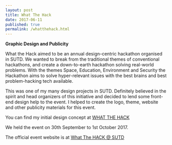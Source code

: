 ```yaml
---
layout: post
title: What The Hack
date: 2017-06-11
published: true
permalink: /whatthehack.html
---
```


**Graphic Design and Publicity**

What the Hack aimed to be an annual design-centric hackathon organised in SUTD. We wanted to break from the traditional themes of conventional hackathons, and create a down-to-earth hackathon solving real-world problems. With the themes Space, Education, Environment and Security the Hackathon aims to solve hyper-relevant issues with the best brains and best problem-hacking tech available.

This was one of my many design projects in SUTD. Definitely believed in the spirit and head organizers of this initiative and decided to lend some front-end design help to the event. I helped to create the logo, theme, website and other publicity materials for this event.

You can find my initial design concept at [WHAT THE HACK](https://ryannsj.github.io/wth/)

We held the event on 30th September to 1st October 2017.

The official event website is at [What The HACK @ SUTD](http://www.sutdwth.com/)
